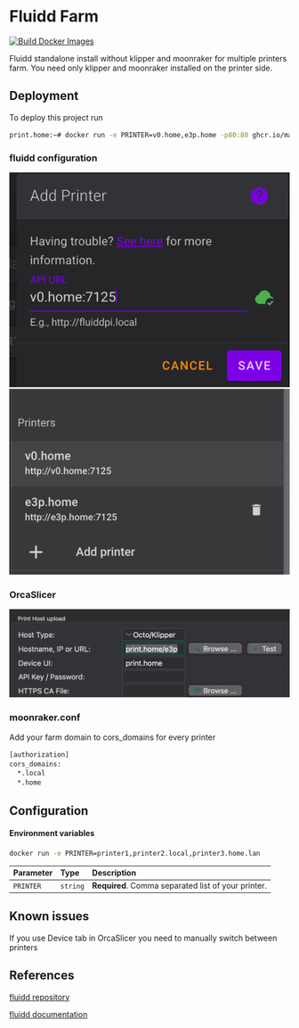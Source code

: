 # Fluidd Farm
[![Build Docker Images](https://github.com/maaad/fluidd-farm/actions/workflows/docker-publish.yml/badge.svg)](https://github.com/maaad/fluidd-farm/actions/workflows/docker-publish.yml)

Fluidd standalone install without klipper and moonraker for multiple printers farm. You need only klipper and moonraker installed on the printer side.

## Deployment

To deploy this project run

```bash
print.home:~# docker run -e PRINTER=v0.home,e3p.home -p80:80 ghcr.io/maaad/fluidd-farm:latesty
```

### fluidd configuration
![fluidd config](https://github.com/maaad/fluidd-farm/blob/main/docs/images/fluidd1.png?raw=true)
![fluidd config](https://github.com/maaad/fluidd-farm/blob/main/docs/images/fluidd2.png?raw=true)

### OrcaSlicer 
![orcaslicer config](https://github.com/maaad/fluidd-farm/blob/main/docs/images/orcaslicer.png?raw=true)

### moonraker.conf
Add your farm domain to cors_domains for every printer
```bash
[authorization]
cors_domains:
  *.local
  *.home
```
## Configuration

#### Environment variables

```bash
docker run -e PRINTER=printer1,printer2.local,printer3.home.lan
```

| Parameter | Type     | Description                |
| :-------- | :------- | :------------------------- |
| `PRINTER` | `string` | **Required**. Comma separated list of your printer. |


## Known issues

If you use Device tab in OrcaSlicer you need to manually switch between printers

## References

[fluidd repository](https://github.com/fluidd-core/fluidd)

[fluidd documentation](https://docs.fluidd.xyz/configuration/multiple_printers)
